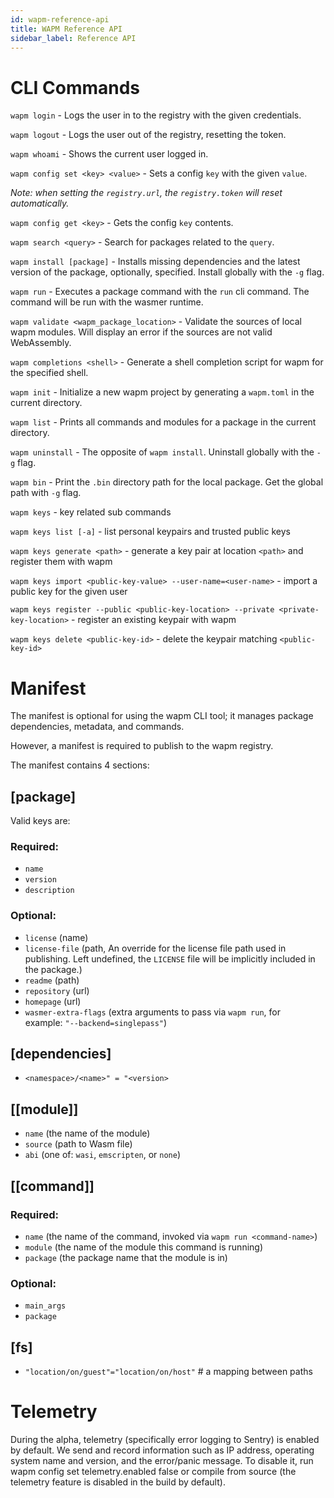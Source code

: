 ```yaml
---
id: wapm-reference-api
title: WAPM Reference API
sidebar_label: Reference API
---
```


# CLI Commands

`wapm login` - Logs the user in to the registry with the given credentials.

`wapm logout` - Logs the user out of the registry, resetting the token.

`wapm whoami` - Shows the current user logged in.

`wapm config set <key> <value>` - Sets a config `key` with the given `value`.

*Note: when setting the `registry.url`, the `registry.token` will reset automatically.*

`wapm config get <key>` - Gets the config `key` contents.

`wapm search <query>` - Search for packages related to the `query`.

`wapm install [package]` - Installs missing dependencies and the latest version of the package, optionally, specified. Install globally with the `-g` flag.

`wapm run` - Executes a package command with the `run` cli command. The command will be run with the wasmer runtime.

`wapm validate <wapm_package_location>` - Validate the sources of local wapm modules. Will display an error if the sources are not valid WebAssembly.

`wapm completions <shell>` - Generate a shell completion script for wapm for the specified shell.

`wapm init` - Initialize a new wapm project by generating a `wapm.toml` in the current directory.

`wapm list` - Prints all commands and modules for a package in the current directory.

`wapm uninstall` - The opposite of `wapm install`. Uninstall globally with the `-g` flag.

`wapm bin` - Print the `.bin` directory path for the local package. Get the global path with `-g` flag.

`wapm keys` - key related sub commands

`wapm keys list [-a]` - list personal keypairs and trusted public keys

`wapm keys generate <path>` - generate a key pair at location `<path>` and register them with wapm

`wapm keys import <public-key-value> --user-name=<user-name>` - import a public key for the given user

`wapm keys register --public <public-key-location> --private <private-key-location>` - register an existing keypair with wapm

`wapm keys delete <public-key-id>` - delete the keypair matching `<public-key-id>`

# Manifest

The manifest is optional for using the wapm CLI tool; it manages package dependencies, metadata, and commands.

However, a manifest is required to publish to the wapm registry.

The manifest contains 4 sections:

## [package]

Valid keys are:

### **Required:**

- `name`
- `version`
- `description`

### **Optional:**

- `license` (name)
- `license-file` (path, An override for the license file path used in publishing. Left undefined, the `LICENSE` file will be implicitly included in the package.)
- `readme` (path)
- `repository` (url)
- `homepage` (url)
- `wasmer-extra-flags` (extra arguments to pass via `wapm run`, for example: `"--backend=singlepass"`)

## [dependencies]

- `<namespace>/<name>" = "<version>`

## [[module]]

- `name` (the name of the module)
- `source` (path to Wasm file)
- `abi` (one of: `wasi`, `emscripten`, or `none`)

## [[command]]

### **Required:**

- `name` (the name of the command, invoked via `wapm run <command-name>`)
- `module` (the name of the module this command is running)
- `package` (the package name that the module is in)

### **Optional:**

- `main_args`
- `package`

## [fs]

- `"location/on/guest"="location/on/host"` # a mapping between paths

# Telemetry

During the alpha, telemetry (specifically error logging to Sentry) is enabled by default. We send and record information such as IP address, operating system name and version, and the error/panic message. To disable it, run wapm config set telemetry.enabled false or compile from source (the telemetry feature is disabled in the build by default).

